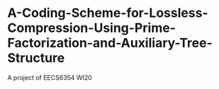 # A-Coding-Scheme-for-Lossless-Compression-Using-Prime-Factorization-and-Auxiliary-Tree-Structure
A project of EECS6354 WI20
